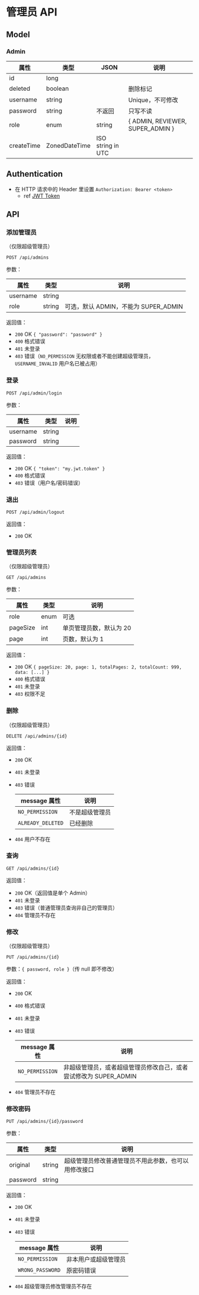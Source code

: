 # 管理员 API


## Model

### Admin

| 属性       | 类型          | JSON              | 说明                             |
| ---------- | ------------- | ----------------- | -------------------------------- |
| id         | long          |                   |                                  |
| deleted    | boolean       |                   | 删除标记                         |
| username   | string        |                   | Unique，不可修改                 |
| password   | string        | 不返回            | 只写不读                         |
| role       | enum          | string            | { ADMIN, REVIEWER, SUPER_ADMIN } |
| createTime | ZonedDateTime | ISO string in UTC |                                  |

## Authentication


- 在 HTTP 请求中的 Header 里设置 `Authorization: Bearer <token>`
  - ref [JWT Token](https://jwt.io/introduction)

## API

### 添加管理员

（仅限超级管理员）

```
POST /api/admins
```

参数：

| 属性     | 类型   | 说明                                 |
| -------- | ------ | ------------------------------------ |
| username | string |                                      |
| role     | string | 可选，默认 ADMIN，不能为 SUPER_ADMIN |

返回值：

- `200` OK `{ "password": "password" }`
- `400` 格式错误
- `401` 未登录
- `403` 错误（`NO_PERMISSION` 无权限或者不能创建超级管理员，`USERNAME_INVALID` 用户名已被占用）

### 登录

```
POST /api/admin/login
```

参数：

| 属性     | 类型   | 说明 |
| -------- | ------ | ---- |
| username | string |      |
| password | string |      |

返回值：

- `200` OK `{ "token": "my.jwt.token" }`
- `400` 格式错误
- `403` 错误（用户名/密码错误）

### 退出

```
POST /api/admin/logout
```

返回值：

- `200` OK

### 管理员列表

（仅限超级管理员）

```
GET /api/admins
```

参数：

| 属性     | 类型 | 说明                    |
| -------- | ---- | ----------------------- |
| role     | enum | 可选                    |
| pageSize | int  | 单页管理员数，默认为 20 |
| page     | int  | 页数，默认为 1          |

返回值：

- `200` OK `{ pageSize: 20, page: 1, totalPages: 2, totalCount: 999, data: [...] }`
- `400` 格式错误
- `401` 未登录
- `403` 权限不足

### 删除

（仅限超级管理员）

```
DELETE /api/admins/{id}
```

返回值：

- `200` OK
- `401` 未登录

- `403` 错误
  
  | message 属性      | 说明           |
  | ----------------- | -------------- |
  | `NO_PERMISSION`   | 不是超级管理员 |
  | `ALREADY_DELETED` | 已经删除       |
  
- `404` 用户不存在

### 查询

```
GET /api/admins/{id}
```

返回值：

- `200` OK（返回值是单个 Admin）
- `401` 未登录
- `403` 错误（普通管理员查询非自己的管理员）
- `404` 管理员不存在

### 修改

（仅限超级管理员）

```
PUT /api/admins/{id}
```

参数：`{ password, role }`（传 null 即不修改）

返回值：

- `200` OK

- `400` 格式错误

- `401` 未登录

- `403` 错误

  | message 属性    | 说明                                                         |
  | --------------- | ------------------------------------------------------------ |
  | `NO_PERMISSION` | 非超级管理员，或者超级管理员修改自己，或者尝试修改为 SUPER_ADMIN |
  
- `404` 管理员不存在

### 修改密码

```
PUT /api/admins/{id}/password
```

参数：

| 属性     | 类型   | 说明                                                 |
| -------- | ------ | ---------------------------------------------------- |
| original | string | 超级管理员修改普通管理员不用此参数，也可以用修改接口 |
| password | string |                                                      |

返回值：

- `200` OK
- `401` 未登录
- `403` 错误
  
  | message 属性     | 说明                 |
  | ---------------- | -------------------- |
  | `NO_PERMISSION`  | 非本用户或超级管理员 |
  | `WRONG_PASSWORD` | 原密码错误           |
- `404` 超级管理员修改管理员不存在
